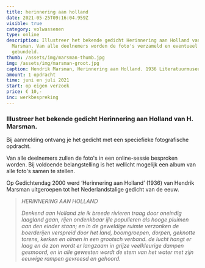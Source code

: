 ```yaml
---
title: herinnering aan holland
date: 2021-05-25T09:16:04.959Z
visible: true
category: volwassenen
type: online
description: Illustreer het bekende gedicht Herinnering aan Holland van H.
  Marsman. Van alle deelnemers worden de foto's verzameld en eventueel
  gebundeld.
thumb: /assets/img/marsman-thumb.jpg
img: /assets/img/marsman-groot.jpg
caption: Hendrik Marsman, Herinnering aan Holland. 1936 Literatuurmuseum
amount: 1 opdracht
time: juni en juli 2021
start: op eigen verzoek
price: € 10,-
inc: werkbespreking
---
```

### Illustreer het bekende gedicht Herinnering aan Holland van H. Marsman.

Bij aanmelding ontvang je het gedicht met een speciefieke fotografische opdracht.

Van alle deelnemers zullen de foto's in een online-sessie besproken worden. Bij voldoende belangstelling is het wellicht mogelijk een album van alle foto's samen te stellen.



Op Gedichtendag 2000 werd ‘Herinnering aan Holland’ (1936) van Hendrik Marsman uitgeroepen tot het Nederlandstalige gedicht van de eeuw.

> *HERINNERING AAN HOLLAND*
>
> *Denkend aan Holland
> zie ik breede rivieren
> traag door oneindig
> laagland gaan,
> rijen ondenkbaar
> ijle populieren
> als hooge pluimen
> aan den einder staan;
> en in de geweldige ruimte verzonken
> de boerderijen
> verspreid door het land,
> boomgroepen, dorpen,
> geknotte torens,
> kerken en olmen in een grootsch verband.
> de lucht hangt er laag
> en de zon wordt er langzaam
> in grijze veelkleurige dampen gesmoord,
> en in alle gewesten
> wordt de stem van het water met zijn eeuwige rampen
> gevreesd en gehoord.*
